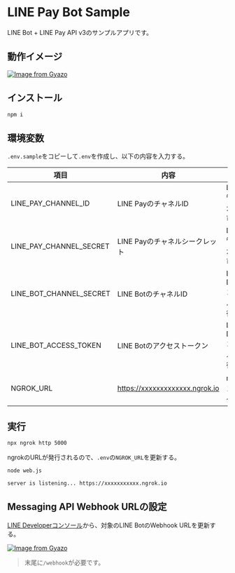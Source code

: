 # LINE Pay Bot Sample

LINE Bot + LINE Pay API v3のサンプルアプリです。

## 動作イメージ

[![Image from Gyazo](https://i.gyazo.com/5c053b684ff6a6fe2fbfab799a8d2e65.gif)](https://gyazo.com/5c053b684ff6a6fe2fbfab799a8d2e65)

## インストール

```bash
npm i
```

## 環境変数

`.env.sample`をコピーして`.env`を作成し、以下の内容を入力する。

| 項目 | 内容 | 備考 |
| -- | -- | -- |
| LINE_PAY_CHANNEL_ID | LINE PayのチャネルID | LINE Pay管理画面から取得可能 |
| LINE_PAY_CHANNEL_SECRET | LINE Payのチャネルシークレット | LINE Pay管理画面から取得可能 |
| LINE_BOT_CHANNEL_SECRET | LINE BotのチャネルID | LINE Developerコンソールから取得可能 |
| LINE_BOT_ACCESS_TOKEN | LINE Botのアクセストークン | LINE Developerコンソールから取得可能 |
| NGROK_URL | https://xxxxxxxxxxxxx.ngrok.io | ngrokのトンネリングURL |

## 実行

```bash
npx ngrok http 5000
```

ngrokのURLが発行されるので、`.env`の`NGROK_URL`を更新する。

```bash
node web.js

server is listening... https://xxxxxxxxxxx.ngrok.io
```

## Messaging API Webhook URLの設定

[LINE Developerコンソール](https://developers.line.biz/ja/)から、対象のLINE BotのWebhook URLを更新する。

[![Image from Gyazo](https://i.gyazo.com/470de4ab810d1d3da0b84fc5ad1c6b46.png)](https://gyazo.com/470de4ab810d1d3da0b84fc5ad1c6b46)

> 末尾に`/webhook`が必要です。

